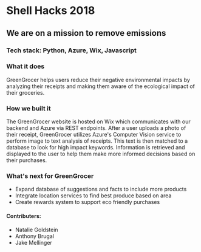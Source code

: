 # Shell Hacks 2018

## We are on a mission to remove emissions

### Tech stack: Python, Azure, Wix, Javascript

### What it does
GreenGrocer helps users reduce their negative environmental impacts by analyzing their receipts and making them aware of the ecological impact of their groceries.

### How we built it
The GreenGrocer website is hosted on Wix which communicates with our backend and Azure via REST endpoints. After a user uploads a photo of their receipt, GreenGrocer utilizes Azure's Computer Vision service to perform image to text analysis of receipts. This text is then matched to a database to look for high impact keywords. Information is retrieved and displayed to the user to help them make more informed decisions based on their purchases.


### What's next for GreenGrocer
* Expand database of suggestions and facts to include more products
* Integrate location services to find best produce based on area
* Create rewards system to support eco friendly purchases


#### Contributers:
* Natalie Goldstein
* Anthony Brugal
* Jake Mellinger 
